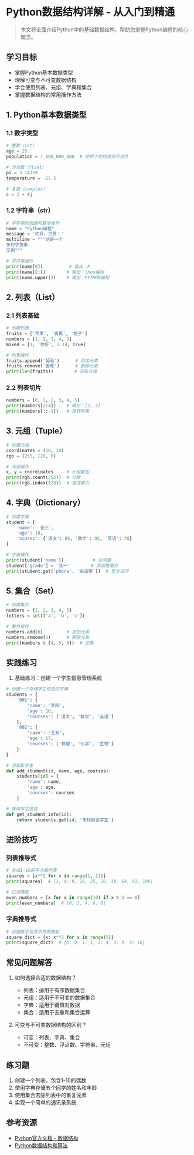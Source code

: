 # Python数据结构详解 - 从入门到精通

> 本文将全面介绍Python中的基础数据结构，帮助您掌握Python编程的核心概念。

## 学习目标
- 掌握Python基本数据类型
- 理解可变与不可变数据结构
- 学会使用列表、元组、字典和集合
- 掌握数据结构的常用操作方法

## 1. Python基本数据类型

### 1.1 数字类型
```python
# 整数（int）
age = 25
population = 7_800_000_000  # 使用下划线提高可读性

# 浮点数（float）
pi = 3.14159
temperature = -12.5

# 复数（complex）
c = 3 + 4j
```

### 1.2 字符串（str）
```python
# 字符串的创建和基本操作
name = "Python编程"
message = '你好，世界！'
multiline = """这是一个
多行字符串
示例"""

# 字符串操作
print(name[0])          # 输出：P
print(name[2:])        # 输出：thon编程
print(name.upper())    # 输出：PYTHON编程
```

## 2. 列表（List）

### 2.1 列表基础
```python
# 创建列表
fruits = ['苹果', '香蕉', '橙子']
numbers = [1, 2, 3, 4, 5]
mixed = [1, '你好', 3.14, True]

# 列表操作
fruits.append('葡萄')      # 添加元素
fruits.remove('香蕉')      # 删除元素
print(len(fruits))        # 获取长度
```

### 2.2 列表切片
```python
numbers = [0, 1, 2, 3, 4, 5]
print(numbers[2:4])    # 输出：[2, 3]
print(numbers[::-1])   # 反转列表
```

## 3. 元组（Tuple）

```python
# 创建元组
coordinates = (10, 20)
rgb = (255, 128, 0)

# 元组操作
x, y = coordinates     # 元组解包
print(rgb.count(255))  # 计数
print(rgb.index(128))  # 查找索引
```

## 4. 字典（Dictionary）

```python
# 创建字典
student = {
    'name': '张三',
    'age': 18,
    'scores': {'语文': 85, '数学': 92, '英语': 78}
}

# 字典操作
print(student['name'])           # 访问值
student['grade'] = '高一'        # 添加键值对
print(student.get('phone', '未设置'))  # 安全访问
```

## 5. 集合（Set）

```python
# 创建集合
numbers = {1, 2, 3, 4, 5}
letters = set(['a', 'b', 'c'])

# 集合操作
numbers.add(6)         # 添加元素
numbers.remove(1)      # 删除元素
print(numbers & {4, 5, 6})  # 交集
```

## 实践练习

1. 基础练习：创建一个学生信息管理系统
```python
# 创建一个存储学生信息的字典
students = {
    '001': {
        'name': '李四',
        'age': 16,
        'courses': ['语文', '数学', '英语']
    },
    '002': {
        'name': '王五',
        'age': 17,
        'courses': ['物理', '化学', '生物']
    }
}

# 添加新学生
def add_student(id, name, age, courses):
    students[id] = {
        'name': name,
        'age': age,
        'courses': courses
    }

# 查询学生信息
def get_student_info(id):
    return students.get(id, '未找到该学生')
```

## 进阶技巧

### 列表推导式
```python
# 生成1-10的平方数列表
squares = [x**2 for x in range(1, 11)]
print(squares)  # [1, 4, 9, 16, 25, 36, 49, 64, 81, 100]

# 过滤偶数
even_numbers = [x for x in range(10) if x % 2 == 0]
print(even_numbers)  # [0, 2, 4, 6, 8]
```

### 字典推导式
```python
# 创建数字及其平方的映射
square_dict = {x: x**2 for x in range(5)}
print(square_dict)  # {0: 0, 1: 1, 2: 4, 3: 9, 4: 16}
```

## 常见问题解答

1. 如何选择合适的数据结构？
   - 列表：适用于有序数据集合
   - 元组：适用于不可变的数据集合
   - 字典：适用于键值对数据
   - 集合：适用于去重和集合运算

2. 可变与不可变数据结构的区别？
   - 可变：列表、字典、集合
   - 不可变：整数、浮点数、字符串、元组

## 练习题

1. 创建一个列表，包含1-10的偶数
2. 使用字典存储五个同学的姓名和年龄
3. 使用集合去除列表中的重复元素
4. 实现一个简单的通讯录系统

## 参考资源
- [Python官方文档 - 数据结构](https://docs.python.org/zh-cn/3/tutorial/datastructures.html)
- [Python数据结构和算法](https://python-data-structures.readthedocs.io/) 